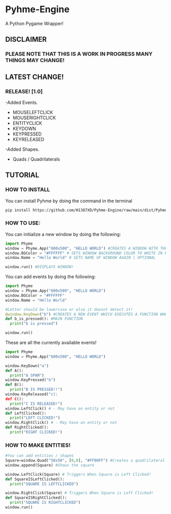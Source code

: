 # Pyhme-Engine
A Python Pygame Wrapper!

## DISCLAIMER
### PLEASE NOTE THAT THIS IS A WORK IN PROGRESS MANY THINGS MAY CHANGE!

## LATEST CHANGE!
### RELEASE! [1.0]

-Added Events.
-  MOUSELEFTCLICK
-  MOUSERIGHTCLICK
-  ENTITYCLICK
-  KEYDOWN
-  KEYPRESSED
-  KEYRELEASED

-Added Shapes.
-  Quads / Quadrilaterals

## TUTORIAL
### HOW TO INSTALL
You can install Pyhme by doing the command in the terminal

```bash
pip install https://github.com/H1387XD/Pyhme-Engine/raw/main/dist/Pyhme-0.1.0-py3-none-any.whl
```

### HOW TO USE:

You can initialize a new window by doing the following:
```py
import Phyme
window = Phyme.App("600x500", "HELLO WORLD") #CREATES A WINDOW WITH THE SIZE 600x500 WITH THE WINDOW NAME AS "HELLO WORLD"
window.BGColor = "#FFFFFF" # SETS WINDOW BACKGROUND COLOR TO WHITE IN HEXADECIMAL #FFFFFF -> (255,255,255)
window.Name = "Hello World" # SETS NAME OF WINDOW AGAIN | OPTIONAL

window.run() #DISPLAYS WINDOW!
```

You can add events by doing the following:
```py
import Phyme
window = Phyme.App("600x500", "HELLO WORLD")
window.BGColor = "#FFFFFF"
window.Name = "Hello World"

#Letter should be lowercase or else it doesnt detect it!
@window.KeyDown("b") #CREATES A NEW EVENT WHICH EXECUTES A FUNCTION WHEN THE LETTER B IS PRESSED!
def b_is_pressed(): #MAIN FUNCTION
  print("b is pressed")

window.run()
```

These are all the currently available events!

```py
import Phyme
window = Phyme.App("600x500", "HELLO WORLD")

window.KeyDown("a")
def A():
  print("A SPAM")
window.KeyPressed("b")
def B():
  print("B IS PRESSED!!")
window.KeyReleased("c):
def C():
  print("C IS RELEASED!")
window.LeftClick() # - May have an entity or not
def LeftClicked():
  print("LEFT CLICKED!")
window.RightClick() # - May have an entity or not
def RightClicked():
  print("RIGHT CLICKED!")
```
### HOW TO MAKE ENTITIES!
```py
#You can add entities / shapes
Square=window.Quad("50x50", [0,0], "#FF00FF") #Creates a quadrilateral with size 50px and position at 0,0 with the color pink (#FF00FF)
window.append(Square) #Shows the square

window.LeftClick(Square) # Triggers When Square is Left Clicked!
def SquareISLeftClicked():
  print("SQUARE IS LEFTCLICKED")

window.RightClick(Square) # Triggers When Square is Left Clicked!
def SquareISRightClicked():
  print("SQUARE IS RIGHTCLICKED")
window.run()
```
